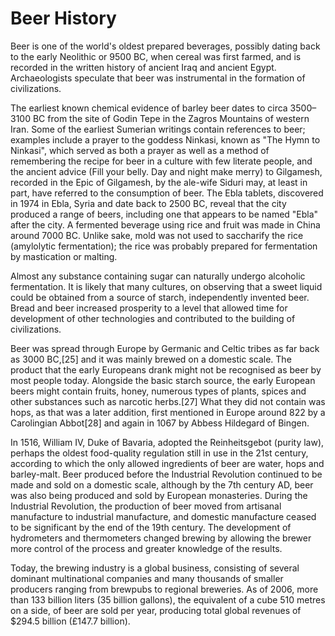 # Beer History
Beer is one of the world's oldest prepared beverages, possibly dating back to the early Neolithic or 9500 BC, when cereal was first farmed, and is recorded in the written history of ancient Iraq and ancient Egypt. Archaeologists speculate that beer was instrumental in the formation of civilizations.

The earliest known chemical evidence of barley beer dates to circa 3500–3100 BC from the site of Godin Tepe in the Zagros Mountains of western Iran. Some of the earliest Sumerian writings contain references to beer; examples include a prayer to the goddess Ninkasi, known as "The Hymn to Ninkasi", which served as both a prayer as well as a method of remembering the recipe for beer in a culture with few literate people, and the ancient advice (Fill your belly. Day and night make merry) to Gilgamesh, recorded in the Epic of Gilgamesh, by the ale-wife Siduri may, at least in part, have referred to the consumption of beer. The Ebla tablets, discovered in 1974 in Ebla, Syria and date back to 2500 BC, reveal that the city produced a range of beers, including one that appears to be named "Ebla" after the city. A fermented beverage using rice and fruit was made in China around 7000 BC. Unlike sake, mold was not used to saccharify the rice (amylolytic fermentation); the rice was probably prepared for fermentation by mastication or malting.

Almost any substance containing sugar can naturally undergo alcoholic fermentation. It is likely that many cultures, on observing that a sweet liquid could be obtained from a source of starch, independently invented beer. Bread and beer increased prosperity to a level that allowed time for development of other technologies and contributed to the building of civilizations.

Beer was spread through Europe by Germanic and Celtic tribes as far back as 3000 BC,[25] and it was mainly brewed on a domestic scale. The product that the early Europeans drank might not be recognised as beer by most people today. Alongside the basic starch source, the early European beers might contain fruits, honey, numerous types of plants, spices and other substances such as narcotic herbs.[27] What they did not contain was hops, as that was a later addition, first mentioned in Europe around 822 by a Carolingian Abbot[28] and again in 1067 by Abbess Hildegard of Bingen.

In 1516, William IV, Duke of Bavaria, adopted the Reinheitsgebot (purity law), perhaps the oldest food-quality regulation still in use in the 21st century, according to which the only allowed ingredients of beer are water, hops and barley-malt. Beer produced before the Industrial Revolution continued to be made and sold on a domestic scale, although by the 7th century AD, beer was also being produced and sold by European monasteries. During the Industrial Revolution, the production of beer moved from artisanal manufacture to industrial manufacture, and domestic manufacture ceased to be significant by the end of the 19th century. The development of hydrometers and thermometers changed brewing by allowing the brewer more control of the process and greater knowledge of the results.

Today, the brewing industry is a global business, consisting of several dominant multinational companies and many thousands of smaller producers ranging from brewpubs to regional breweries. As of 2006, more than 133 billion liters (35 billion gallons), the equivalent of a cube 510 metres on a side, of beer are sold per year, producing total global revenues of $294.5 billion (£147.7 billion).
